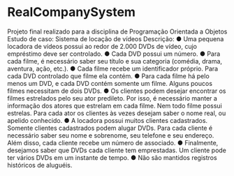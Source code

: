 # RealCompanySystem
Projeto final realizado para a disciplina de Programação Orientada a Objetos
Estudo de caso: Sistema de locação de vídeos
Descrição:
● Uma pequena locadora de vídeos possui ao redor de 2.000 DVDs de vídeo, cujo
empréstimo deve ser controlado.
● Cada DVD possui um número.
● Para cada filme, é necessário saber seu título e sua categoria (comédia, drama,
aventura, ação, etc.).
● Cada filme recebe um identificador próprio. Para cada DVD controlado que filme ela
contém.
● Para cada filme há pelo menos um DVD, e cada DVD contém somente um filme.
Alguns poucos filmes necessitam de dois DVDs.
● Os clientes podem desejar encontrar os filmes estrelados pelo seu ator predileto. Por
isso, é necessário manter a informação dos atores que estrelam em cada filme. Nem
todo filme possui estrelas. Para cada ator os clientes às vezes desejam saber o nome
real, ou apelido conhecido.
● A locadora possui muitos clientes cadastrados. Somente clientes cadastrados podem
alugar DVDs. Para cada cliente é necessário saber seu nome e sobrenome, seu
telefone e seu endereço. Além disso, cada cliente recebe um número de associado.
● Finalmente, desejamos saber que DVDs cada cliente tem emprestadas.
Um cliente pode ter vários DVDs em um instante de tempo.
● Não são mantidos registros históricos de aluguéis.
